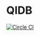 # QIDB
[![Circle CI](https://circleci.com/gh/showwin/QIDB/tree/master.svg?style=svg)](https://circleci.com/gh/showwin/QIDB/tree/master)
